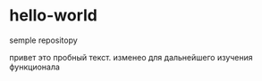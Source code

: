 # hello-world
semple repositopy 

привет 
это пробный текст. изменео для дальнейшего изучения функционала
